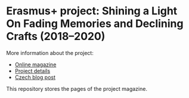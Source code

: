 # Erasmus+ project: Shining a Light On Fading Memories and Declining Crafts (2018–2020)

More information about the project:

* [Online magazine](https://www.erasmusplus.ga)
* [Project details](https://erasmus-plus.ec.europa.eu/projects/search/details/2018-1-CZ01-KA229-048222)
* [Czech blog post](https://www.gyohavl.cz/projekty/projekt-erasmus-shining-a-light-on-fading-memories-and-declining-crafts-2018-2020)

This repository stores the pages of the project magazine.
